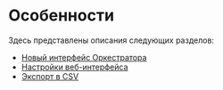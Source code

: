 # Особенности

Здесь представлены описания следующих разделов:

* [Новый интерфейс Оркестратора](https://docs.primo-rpa.ru/primo-rpa/orchestrator-hope-ui/features/new_interface)
* [Настройки веб-интерфейса](https://docs.primo-rpa.ru/primo-rpa/orchestrator-hope-ui/features/interface_settings)
* [Экспорт в CSV](https://docs.primo-rpa.ru/primo-rpa/orchestrator-hope-ui/features/export_to_CSV)
